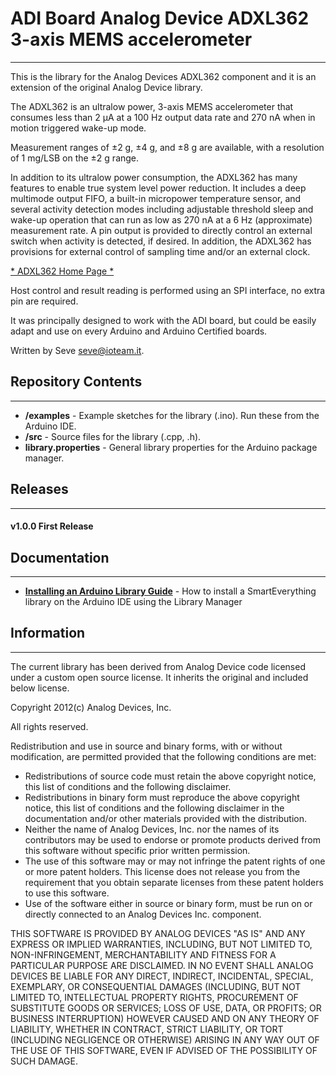 # ADI Board Analog Device ADXL362  3-axis MEMS accelerometer
----
This is the library for the Analog Devices ADXL362 component and
it is an extension of the original Analog Device library.

The ADXL362 is an ultralow power, 3-axis MEMS accelerometer that consumes less than 2 μA at a 100 Hz output data rate
and 270 nA when in motion triggered wake-up mode.

Measurement ranges of ±2 g, ±4 g, and ±8 g are available, with a resolution of 1 mg/LSB on the ±2 g range. 

In addition to its ultralow power consumption, the ADXL362 has many features to enable true system level power reduction. 
It includes a deep multimode output FIFO, a built-in micropower temperature sensor, 
and several activity detection modes including adjustable threshold sleep and wake-up 
operation that can run as low as 270 nA at a 6 Hz (approximate) measurement rate. 
A pin output is provided to directly control an external switch when activity is detected, 
if desired. 
In addition, the ADXL362 has provisions for external control of sampling time and/or an external clock.


[* ADXL362 Home Page *](http://www.analog.com/ADXL362)

Host control and result reading is performed using an SPI interface, no extra pin are required.

It was principally designed to work with the ADI board, but could
be easily adapt and use on every Arduino and Arduino Certified boards.

Written by Seve <seve@ioteam.it>.

## Repository Contents
-------------------
* **/examples** - Example sketches for the library (.ino). Run these from the Arduino IDE. 
* **/src** - Source files for the library (.cpp, .h).
* **library.properties** - General library properties for the Arduino package manager.

## Releases
---
#### v1.0.0 First Release

## Documentation
--------------
* **[Installing an Arduino Library Guide](http://www.arduino.cc/en/Guide/Libraries#toc3)** - How to install a SmartEverything library on the Arduino IDE using the Library Manager


##  Information
-------------------

The current library has been derived from Analog Device code licensed under a custom open source license.
It inherits the original and included below license.

 Copyright 2012(c) Analog Devices, Inc.
 
  All rights reserved.
 
  Redistribution and use in source and binary forms, with or without
  modification, are permitted provided that the following conditions are met:
   - Redistributions of source code must retain the above copyright
     notice, this list of conditions and the following disclaimer.
   - Redistributions in binary form must reproduce the above copyright
     notice, this list of conditions and the following disclaimer in
     the documentation and/or other materials provided with the
     distribution.
   - Neither the name of Analog Devices, Inc. nor the names of its
     contributors may be used to endorse or promote products derived
     from this software without specific prior written permission.
   - The use of this software may or may not infringe the patent rights
     of one or more patent holders.  This license does not release you
     from the requirement that you obtain separate licenses from these
     patent holders to use this software.
   - Use of the software either in source or binary form, must be run
     on or directly connected to an Analog Devices Inc. component.
 
  THIS SOFTWARE IS PROVIDED BY ANALOG DEVICES "AS IS" AND ANY EXPRESS OR
  IMPLIED WARRANTIES, INCLUDING, BUT NOT LIMITED TO, NON-INFRINGEMENT,
  MERCHANTABILITY AND FITNESS FOR A PARTICULAR PURPOSE ARE DISCLAIMED.
  IN NO EVENT SHALL ANALOG DEVICES BE LIABLE FOR ANY DIRECT, INDIRECT,
  INCIDENTAL, SPECIAL, EXEMPLARY, OR CONSEQUENTIAL DAMAGES (INCLUDING, BUT NOT
  LIMITED TO, INTELLECTUAL PROPERTY RIGHTS, PROCUREMENT OF SUBSTITUTE GOODS OR
  SERVICES; LOSS OF USE, DATA, OR PROFITS; OR BUSINESS INTERRUPTION) HOWEVER
  CAUSED AND ON ANY THEORY OF LIABILITY, WHETHER IN CONTRACT, STRICT LIABILITY,
  OR TORT (INCLUDING NEGLIGENCE OR OTHERWISE) ARISING IN ANY WAY OUT OF THE USE
  OF THIS SOFTWARE, EVEN IF ADVISED OF THE POSSIBILITY OF SUCH DAMAGE.
